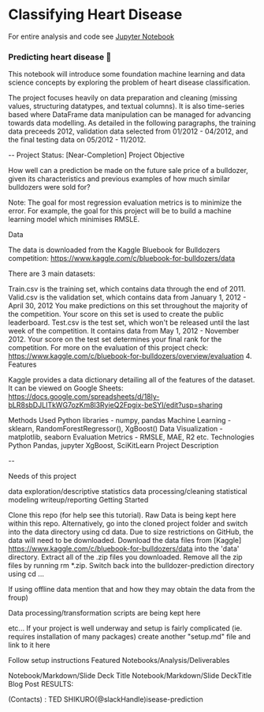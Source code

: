 # Classifying Heart Disease

For entire analysis and code see [Jupyter Notebook](https://t-shikuro.github.io/heart-disease-prediction/)



### Predicting heart disease 🚜 

This notebook will introduce some foundation machine learning and data science concepts by exploring the problem of heart disease classification.


 The project focuses heavily on data preparation and cleaning (missing values, structuring datatypes, and textual columns). It is also time-series based where DataFrame data manipulation can be managed for advancing towards data modelling. As detailed in the following paragraphs, the training data preceeds 2012, validation data selected from 01/2012 - 04/2012, and the final testing data on 05/2012 - 11/2012.

-- Project Status: [Near-Completion]
Project Objective

How well can a prediction be made on the future sale price of a bulldozer, given its characteristics and previous examples of how much similar bulldozers were sold for?

Note: The goal for most regression evaluation metrics is to minimize the error. For example, the goal for this project will be to build a machine learning model which minimises RMSLE.

Data

The data is downloaded from the Kaggle Bluebook for Bulldozers competition: https://www.kaggle.com/c/bluebook-for-bulldozers/data

There are 3 main datasets:

Train.csv is the training set, which contains data through the end of 2011.
Valid.csv is the validation set, which contains data from January 1, 2012 - April 30, 2012 You make predictions on this set throughout the majority of the competition. Your score on this set is used to create the public leaderboard.
Test.csv is the test set, which won't be released until the last week of the competition. It contains data from May 1, 2012 - November 2012. Your score on the test set determines your final rank for the competition.
For more on the evaluation of this project check: https://www.kaggle.com/c/bluebook-for-bulldozers/overview/evaluation
4. Features

Kaggle provides a data dictionary detailing all of the features of the dataset. It can be viewed on Google Sheets: https://docs.google.com/spreadsheets/d/18ly-bLR8sbDJLITkWG7ozKm8l3RyieQ2Fpgix-beSYI/edit?usp=sharing

Methods Used
Python libraries - numpy, pandas
Machine Learning - sklearn, RandomForestRegressor(), XgBoost()
Data Visualization - matplotlib, seaborn
Evaluation Metrics - RMSLE, MAE, R2
etc.
Technologies
Python
Pandas, jupyter
XgBoost, SciKitLearn
Project Description

--

Needs of this project

data exploration/descriptive statistics
data processing/cleaning
statistical modeling
writeup/reporting
Getting Started

Clone this repo (for help see this tutorial).
Raw Data is being kept here within this repo. Alternatively, go into the cloned project folder and switch into the data directory using cd data. Due to size restrictions on GitHub, the data will need to be downloaded.
Download the data files from [Kaggle] https://www.kaggle.com/c/bluebook-for-bulldozers/data into the 'data' directory.
Extract all of the .zip files you downloaded.
Remove all the zip files by running rm *.zip.
Switch back into the bulldozer-prediction directory using cd ...

If using offline data mention that and how they may obtain the data from the froup)

Data processing/transformation scripts are being kept here

etc...
If your project is well underway and setup is fairly complicated (ie. requires installation of many packages) create another "setup.md" file and link to it here

Follow setup instructions
Featured Notebooks/Analysis/Deliverables

Notebook/Markdown/Slide Deck Title
Notebook/Markdown/Slide DeckTitle
Blog Post
RESULTS:

(Contacts) : TED SHIKURO(@slackHandle)isease-prediction

